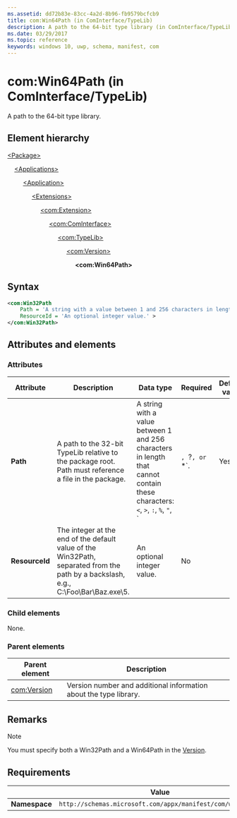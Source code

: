 ```yaml
---
ms.assetid: dd72b83e-83cc-4a2d-8b96-fb9579bcfcb9 
title: com:Win64Path (in ComInterface/TypeLib)
description: A path to the 64-bit type library (in ComInterface/TypeLib).
ms.date: 03/29/2017
ms.topic: reference
keywords: windows 10, uwp, schema, manifest, com
---
```


# com:Win64Path (in ComInterface/TypeLib)

A path to the 64-bit type library.

## Element hierarchy

[\<Package\>](element-package.md)

&nbsp;&nbsp;&nbsp;&nbsp;[\<Applications\>](element-applications.md)

&nbsp;&nbsp;&nbsp;&nbsp; &nbsp;&nbsp;&nbsp;&nbsp;[\<Application\>](element-application.md)

&nbsp;&nbsp;&nbsp;&nbsp; &nbsp;&nbsp;&nbsp;&nbsp; &nbsp;&nbsp;&nbsp;&nbsp;[\<Extensions\>](element-1-extensions.md)

&nbsp;&nbsp;&nbsp;&nbsp; &nbsp;&nbsp;&nbsp;&nbsp; &nbsp;&nbsp;&nbsp;&nbsp; &nbsp;&nbsp;&nbsp;&nbsp;[\<com:Extension\>](element-com-extension.md)

&nbsp;&nbsp;&nbsp;&nbsp; &nbsp;&nbsp;&nbsp;&nbsp; &nbsp;&nbsp;&nbsp;&nbsp; &nbsp;&nbsp;&nbsp;&nbsp; &nbsp;&nbsp;&nbsp;&nbsp;[\<com:ComInterface\>](element-com-cominterface.md)

&nbsp;&nbsp;&nbsp;&nbsp; &nbsp;&nbsp;&nbsp;&nbsp; &nbsp;&nbsp;&nbsp;&nbsp; &nbsp;&nbsp;&nbsp;&nbsp; &nbsp;&nbsp;&nbsp;&nbsp; &nbsp;&nbsp;&nbsp;&nbsp;[\<com:TypeLib\>](element-com-typelib.md)

&nbsp;&nbsp;&nbsp;&nbsp; &nbsp;&nbsp;&nbsp;&nbsp; &nbsp;&nbsp;&nbsp;&nbsp; &nbsp;&nbsp;&nbsp;&nbsp; &nbsp;&nbsp;&nbsp;&nbsp; &nbsp;&nbsp;&nbsp;&nbsp; &nbsp;&nbsp;&nbsp;&nbsp;[\<com:Version\>](element-com-version.md)

&nbsp;&nbsp;&nbsp;&nbsp; &nbsp;&nbsp;&nbsp;&nbsp; &nbsp;&nbsp;&nbsp;&nbsp; &nbsp;&nbsp;&nbsp;&nbsp; &nbsp;&nbsp;&nbsp;&nbsp; &nbsp;&nbsp;&nbsp;&nbsp; &nbsp;&nbsp;&nbsp;&nbsp; &nbsp;&nbsp;&nbsp;&nbsp;**\<com:Win64Path\>**

## Syntax

```xml
<com:Win32Path
    Path = 'A string with a value between 1 and 256 characters in length that cannot contain these characters: <, >, :, %, ", |, ?, or *.'
    ResourceId = 'An optional integer value.' >
</com:Win32Path>
```

## Attributes and elements

### Attributes

| Attribute | Description | Data type | Required | Default value |
|-|-|-|-|-|
| **Path** | A path to the 32-bit TypeLib relative to the package root. Path must reference a file in the package. | A string with a value between 1 and 256 characters in length that cannot contain these characters: `<`, `>`, `:`, `%`, `"`, `|`, `?`, or `*`. | Yes |  |
| **ResourceId** | The integer at the end of the default value of the Win32Path, separated from the path by a backslash, e.g., C:\Foo\Bar\Baz.exe\5. | An optional integer value. | No |  |

### Child elements

None.

### Parent elements

| Parent element | Description |
|-|-|
| [com:Version](element-com-version.md) | Version number and additional information about the type library. |

## Remarks

> [!NOTE]  
> You must specify both a Win32Path and a Win64Path in the [Version](element-com-version.md).

## Requirements

|   | Value  |
|--|--|
| **Namespace** | `http://schemas.microsoft.com/appx/manifest/com/windows10` |
